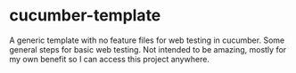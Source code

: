 cucumber-template
=================

A generic template with no feature files for web testing in cucumber. Some general steps for basic web testing. Not intended to be amazing, mostly for my own benefit so I can access this project anywhere.